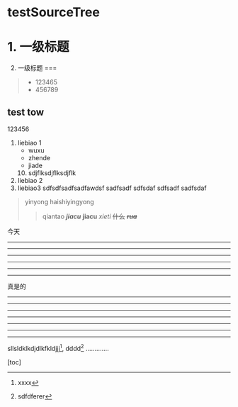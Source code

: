 # testSourceTree
# 1. 一级标题
2. 一级标题
===
>  * 123465
>  * 456789
## test tow
123456 

1. liebiao 1
	* wuxu 
	* zhende
	* jiade
	10. sdjflksdjflksdjflk
2. liebiao 2
3. liebiao3
sdfsdfsadfsadfawdsf
sadfsadf
sdfsdaf
sdfsadf
sadfsdaf

> yinyong
> haishiyingyong
> > qiantao
> ***jiacu***
> **jiacu**
> *xieti*
> ~~什么~~
> ***~~rua~~***

今天
***
***
***
***
***
***
真是的
***
***
***
***
***
***
***
sllsldklkdjdlkfkldjjj[^脚注 1], 	dddd[^脚注 2] .............



[toc]

[^脚注 1]: xxxx
[^脚注 2]: sdfdferer







